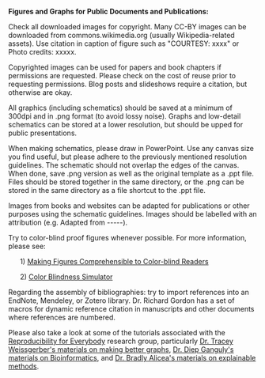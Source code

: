 
**Figures and Graphs for Public Documents and Publications:**

Check all downloaded images for copyright. Many CC-BY images can be downloaded from commons.wikimedia.org (usually Wikipedia-related assets). Use citation in caption of figure such as "COURTESY: xxxx" or Photo credits: xxxxx.

Copyrighted images can be used for papers and book chapters if permissions are requested. Please check on the cost of reuse prior to requesting permissions. Blog posts and slideshows require a citation, but otherwise are okay.

All graphics (including schematics) should be saved at a minimum of 300dpi and in .png format (to avoid lossy noise). Graphs and low-detail schematics can be stored at a lower resolution, but should be upped for public presentations. 

When making schematics, please draw in PowerPoint. Use any canvas size you find useful, but please adhere to the previously mentioned resolution guidelines. The schematic should not overlap the edges of the canvas. When done, save .png version as well as the original template as a .ppt file. Files should be stored together in the same directory, or the .png can be stored in the same directory as a file shortcut to the .ppt file.

Images from books and websites can be adapted for publications or other purposes using the schematic guidelines. Images should be labelled with an attribution (e.g. Adapted from -----).

Try to color-blind proof figures whenever possible. For more information, please see:
    
&nbsp;&nbsp;&nbsp;&nbsp;&nbsp;&nbsp;1) [Making Figures Comprehensible to Color-blind Readers](http://blogs.nature.com/nautilus/2007/02/post_4.html)
            
&nbsp;&nbsp;&nbsp;&nbsp;&nbsp;&nbsp;2) [Color Blindness Simulator](http://www.color-blindness.com/coblis-color-blindness-simulator/)

Regarding the assembly of bibliographies: try to import references into an EndNote, Mendeley, or Zotero library. Dr. Richard Gordon has a set of macros for dynamic reference citation in manuscripts and other documents where references are numbered. 

Please also take a look at some of the tutorials associated with the [Reproducibility for Everybody](https://orthogonal-research-lab.github.io/reproducibility-website/) research group, particularly [Dr. Tracey Weissgerber's materials on making better graphs](https://drive.google.com/drive/u/1/folders/1-uaQ0lQT86FEgbXvk3W_WsmxAXK6MfgM), [Dr. Diep Ganguly's materials on Bioinformatics](https://docs.google.com/presentation/d/1LmkXr3SALatzwHqJ3SaZne8Mkq-f2DW_lA5xvHpE7T8/edit), and [Dr. Bradly Alicea's materials on explainable methods](https://docs.google.com/presentation/d/1yclB71zI4EAD4BPr-HjMAuTHpyOZXCLlnzEesFI_EEU/edit).
